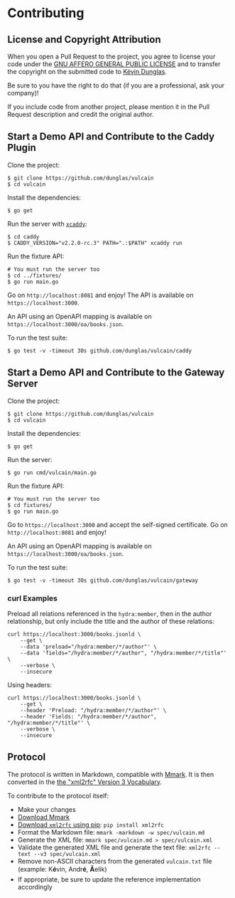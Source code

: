 # Contributing

## License and Copyright Attribution

When you open a Pull Request to the project, you agree to license your code under the [GNU AFFERO GENERAL PUBLIC LICENSE](LICENSE)
and to transfer the copyright on the submitted code to [Kévin Dunglas](https://dunglas.fr).

Be sure to you have the right to do that (if you are a professional, ask your company)!

If you include code from another project, please mention it in the Pull Request description and credit the original author.

## Start a Demo API and Contribute to the Caddy Plugin

Clone the project:

    $ git clone https://github.com/dunglas/vulcain
    $ cd vulcain

Install the dependencies:

    $ go get

Run the server with [`xcaddy`](https://github.com/caddyserver/xcaddy):

    $ cd caddy
    $ CADDY_VERSION="v2.2.0-rc.3" PATH=".:$PATH" xcaddy run

Run the fixture API:

    # You must run the server too
    $ cd ../fixtures/
    $ go run main.go

Go on `http://localhost:8081` and enjoy!
The API is available on `https://localhost:3000`.

An API using an OpenAPI mapping is available on `https://localhost:3000/oa/books.json`.

To run the test suite:

    $ go test -v -timeout 30s github.com/dunglas/vulcain/caddy

## Start a Demo API and Contribute to the Gateway Server

Clone the project:

    $ git clone https://github.com/dunglas/vulcain
    $ cd vulcain

Install the dependencies:

    $ go get

Run the server:

    $ go run cmd/vulcain/main.go

Run the fixture API:

    # You must run the server too
    $ cd fixtures/
    $ go run main.go

Go to `https://localhost:3000` and accept the self-signed certificate.
Go on `http://localhost:8081` and enjoy!

An API using an OpenAPI mapping is available on `https://localhost:3000/oa/books.json`.

To run the test suite:

    $ go test -v -timeout 30s github.com/dunglas/vulcain/gateway

### curl Examples

Preload all relations referenced in the `hydra:member`, then in the author relationship, but only include the title and the author of these relations:

```
curl https://localhost:3000/books.jsonld \
    --get \
    --data 'preload="/hydra:member/*/author"' \
    --data 'fields="/hydra:member/*/author", "/hydra:member/*/title"' \
    --verbose \
    --insecure
```

Using headers:

```
curl https://localhost:3000/books.jsonld \
    --get \
    --header 'Preload: "/hydra:member/*/author"' \
    --header 'Fields: "/hydra:member/*/author", "/hydra:member/*/title"' \
    --verbose \
    --insecure
```

## Protocol

The protocol is written in Markdown, compatible with [Mmark](https://mmark.miek.nl/).
It is then converted in the [the "xml2rfc" Version 3 Vocabulary](https://tools.ietf.org/html/rfc7991).

To contribute to the protocol itself:

* Make your changes
* [Download Mmark](https://github.com/mmarkdown/mmark/releases)
* [Download `xml2rfc` using pip](https://pypi.org/project/xml2rfc/): `pip install xml2rfc`
* Format the Markdown file: `mmark -markdown -w spec/vulcain.md`
* Generate the XML file: `mmark spec/vulcain.md > spec/vulcain.xml`
* Validate the generated XML file and generate the text file: `xml2rfc --text --v3 spec/vulcain.xml`
* Remove non-ASCII characters from the generated `vulcain.txt` file (example: K**é**vin, Andr**é**, **Ã**elik)
* If appropriate, be sure to update the reference implementation accordingly
